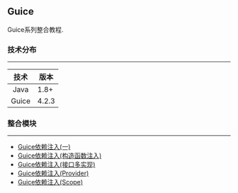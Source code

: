 Guice
---

Guice系列整合教程.

### 技术分布

---

|技术|版本|
|:---:|---|
|Java|1.8+|
|Guice|4.2.3|

### 整合模块
---

 - [Guice依赖注入(一)](binder/DOC.md)
 - [Guice依赖注入(构造函数注入)](binder-constructor/DOC.md)
 - [Guice依赖注入(接口多实现)](binder-multiple/DOC.md)
 - [Guice依赖注入(Provider)](binder-provider/DOC.md)
 - [Guice依赖注入(Scope)](binder-scope/DOC.md)
